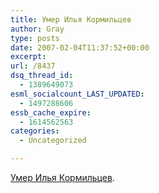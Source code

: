 ```yaml
---
title: Умер Илья Кормильцев
author: Gray
type: posts
date: 2007-02-04T11:37:52+00:00
excerpt:
url: /8437
dsq_thread_id:
  - 1389649073
esml_socialcount_LAST_UPDATED:
  - 1497288606
essb_cache_expire:
  - 1614562563
categories:
  - Uncategorized

---
```








[Умер Илья Кормильцев][1].

 [1]: http://lenta.ru/news/2007/02/04/kormiltsev/